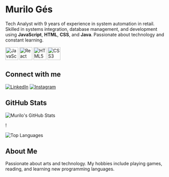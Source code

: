 # Murilo Gés

Tech Analyst with 9 years of experience in system automation in retail. Skilled in systems integration, database management, and development using **JavaScript**, **HTML**, **CSS**, and **Java**. Passionate about technology and constant learning.

<p align="left">
  <img src="https://cdn.jsdelivr.net/gh/devicons/devicon/icons/javascript/javascript-original.svg" width="40" height="40" alt="JavaScript"/>
  <img src="https://cdn.jsdelivr.net/gh/devicons/devicon/icons/react/react-original.svg" width="40" height="40" alt="React"/>
  <img src="https://cdn.jsdelivr.net/gh/devicons/devicon/icons/html5/html5-original.svg" width="40" height="40" alt="HTML5"/>
  <img src="https://cdn.jsdelivr.net/gh/devicons/devicon/icons/css3/css3-original.svg" width="40" height="40" alt="CSS3"/>

</p>

## Connect with me

[![LinkedIn](https://img.shields.io/badge/-LinkedIn-blue)](https://www.linkedin.com/in/murilo-góes-b804b1318/)
[![Instagram](https://img.shields.io/badge/-Instagram-E4405F)](hhttps://www.instagram.com/goes_murilo/)


## GitHub Stats


![Murilo's GitHub Stats](https://github-readme-stats.vercel.app/api?username=seu-username&show_icons=true&theme=radical)

!

![Top Languages](https://github-readme-stats.vercel.app/api/top-langs/?username=seu-username&layout=compact&theme=radical)

## About Me
Passionate about arts and technology. My hobbies include playing games, reading, and learning new programming languages.

